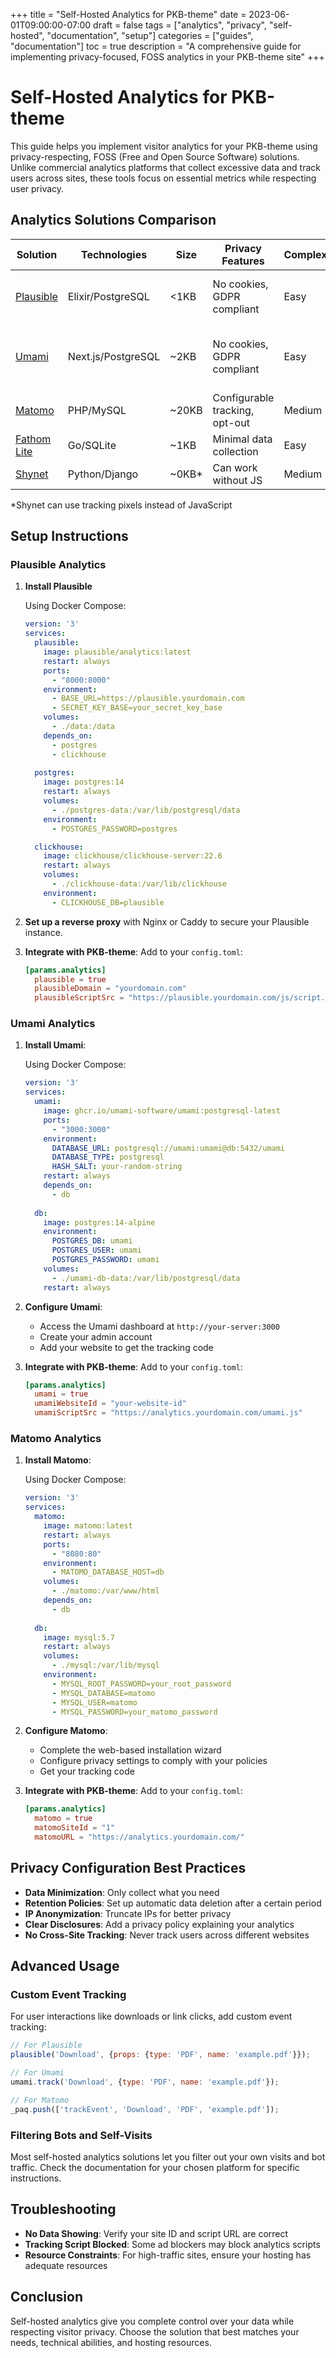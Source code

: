+++
title = "Self-Hosted Analytics for PKB-theme"
date = 2023-06-01T09:00:00-07:00
draft = false
tags = ["analytics", "privacy", "self-hosted", "documentation", "setup"]
categories = ["guides", "documentation"]
toc = true
description = "A comprehensive guide for implementing privacy-focused, FOSS analytics in your PKB-theme site"
+++

# Self-Hosted Analytics for PKB-theme

This guide helps you implement visitor analytics for your PKB-theme using privacy-respecting, FOSS (Free and Open Source Software) solutions. Unlike commercial analytics platforms that collect excessive data and track users across sites, these tools focus on essential metrics while respecting user privacy.

## Analytics Solutions Comparison

| Solution | Technologies | Size | Privacy Features | Complexity | Key Advantages | Limitations |
|----------|--------------|------|-----------------|------------|----------------|-------------|
| [Plausible](https://plausible.io/) | Elixir/PostgreSQL | <1KB | No cookies, GDPR compliant | Easy | Lightweight script, simple dashboard | Limited segmentation compared to Matomo |
| [Umami](https://umami.is/) | Next.js/PostgreSQL | ~2KB | No cookies, GDPR compliant | Easy | Easy deployment options, multiple users | Fewer features than Matomo |
| [Matomo](https://matomo.org/) | PHP/MySQL | ~20KB | Configurable tracking, opt-out | Medium | Feature-rich, similar to GA | Requires more resources |
| [Fathom Lite](https://github.com/usefathom/fathom) | Go/SQLite | ~1KB | Minimal data collection | Easy | Extremely lightweight | Limited features |
| [Shynet](https://github.com/milesmcc/shynet) | Python/Django | ~0KB* | Can work without JS | Medium | Works with JS disabled | Less intuitive interface |

*Shynet can use tracking pixels instead of JavaScript

## Setup Instructions

### Plausible Analytics

1. **Install Plausible**

   Using Docker Compose:

   ```yaml
   version: '3'
   services:
     plausible:
       image: plausible/analytics:latest
       restart: always
       ports:
         - "8000:8000"
       environment:
         - BASE_URL=https://plausible.yourdomain.com
         - SECRET_KEY_BASE=your_secret_key_base
       volumes:
         - ./data:/data
       depends_on:
         - postgres
         - clickhouse
     
     postgres:
       image: postgres:14
       restart: always
       volumes:
         - ./postgres-data:/var/lib/postgresql/data
       environment:
         - POSTGRES_PASSWORD=postgres
   
     clickhouse:
       image: clickhouse/clickhouse-server:22.6
       restart: always
       volumes:
         - ./clickhouse-data:/var/lib/clickhouse
       environment:
         - CLICKHOUSE_DB=plausible
   ```

2. **Set up a reverse proxy** with Nginx or Caddy to secure your Plausible instance.

3. **Integrate with PKB-theme**: Add to your `config.toml`:

   ```toml
   [params.analytics]
     plausible = true
     plausibleDomain = "yourdomain.com"
     plausibleScriptSrc = "https://plausible.yourdomain.com/js/script.js"
   ```

### Umami Analytics

1. **Install Umami**:

   Using Docker Compose:

   ```yaml
   version: '3'
   services:
     umami:
       image: ghcr.io/umami-software/umami:postgresql-latest
       ports:
         - "3000:3000"
       environment:
         DATABASE_URL: postgresql://umami:umami@db:5432/umami
         DATABASE_TYPE: postgresql
         HASH_SALT: your-random-string
       restart: always
       depends_on:
         - db
     
     db:
       image: postgres:14-alpine
       environment:
         POSTGRES_DB: umami
         POSTGRES_USER: umami
         POSTGRES_PASSWORD: umami
       volumes:
         - ./umami-db-data:/var/lib/postgresql/data
       restart: always
   ```

2. **Configure Umami**:
   - Access the Umami dashboard at `http://your-server:3000`
   - Create your admin account
   - Add your website to get the tracking code

3. **Integrate with PKB-theme**: Add to your `config.toml`:

   ```toml
   [params.analytics]
     umami = true
     umamiWebsiteId = "your-website-id"
     umamiScriptSrc = "https://analytics.yourdomain.com/umami.js"
   ```

### Matomo Analytics

1. **Install Matomo**:

   Using Docker Compose:

   ```yaml
   version: '3'
   services:
     matomo:
       image: matomo:latest
       restart: always
       ports:
         - "8080:80"
       environment:
         - MATOMO_DATABASE_HOST=db
       volumes:
         - ./matomo:/var/www/html
       depends_on:
         - db
     
     db:
       image: mysql:5.7
       restart: always
       volumes:
         - ./mysql:/var/lib/mysql
       environment:
         - MYSQL_ROOT_PASSWORD=your_root_password
         - MYSQL_DATABASE=matomo
         - MYSQL_USER=matomo
         - MYSQL_PASSWORD=your_matomo_password
   ```

2. **Configure Matomo**:
   - Complete the web-based installation wizard
   - Configure privacy settings to comply with your policies
   - Get your tracking code

3. **Integrate with PKB-theme**: Add to your `config.toml`:

   ```toml
   [params.analytics]
     matomo = true
     matomoSiteId = "1"
     matomoURL = "https://analytics.yourdomain.com/"
   ```

## Privacy Configuration Best Practices

- **Data Minimization**: Only collect what you need
- **Retention Policies**: Set up automatic data deletion after a certain period
- **IP Anonymization**: Truncate IPs for better privacy
- **Clear Disclosures**: Add a privacy policy explaining your analytics
- **No Cross-Site Tracking**: Never track users across different websites

## Advanced Usage

### Custom Event Tracking

For user interactions like downloads or link clicks, add custom event tracking:

```javascript
// For Plausible
plausible('Download', {props: {type: 'PDF', name: 'example.pdf'}});

// For Umami
umami.track('Download', {type: 'PDF', name: 'example.pdf'});

// For Matomo
_paq.push(['trackEvent', 'Download', 'PDF', 'example.pdf']);
```

### Filtering Bots and Self-Visits

Most self-hosted analytics solutions let you filter out your own visits and bot traffic. Check the documentation for your chosen platform for specific instructions.

## Troubleshooting

- **No Data Showing**: Verify your site ID and script URL are correct
- **Tracking Script Blocked**: Some ad blockers may block analytics scripts
- **Resource Constraints**: For high-traffic sites, ensure your hosting has adequate resources

## Conclusion

Self-hosted analytics give you complete control over your data while respecting visitor privacy. Choose the solution that best matches your needs, technical abilities, and hosting resources.

